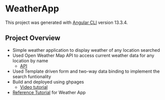 # WeatherApp

This project was generated with [Angular CLI](https://github.com/angular/angular-cli) version 13.3.4.

## Project Overview
* Simple weather application to display weather of any location searched 
* Used Open Weather Map API to access current weather data for any location by name 
    * [API](https://openweathermap.org/current#name) 
* Used Template driven form and two-way data binding to implement the search funtionality 
* Build and deployed using ghpages 
    * [Video tutorial](https://www.youtube.com/watch?v=RmiwiKt_Yag&ab_channel=KakhaGujejiani) 
* [Reference Tutorial](https://www.youtube.com/watch?v=psZXU8PTAS8) for Weather App